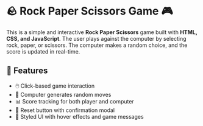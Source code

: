 # 🪨 Rock Paper Scissors Game 🎮

This is a simple and interactive **Rock Paper Scissors** game built with **HTML, CSS, and JavaScript**. The user plays against the computer by selecting rock, paper, or scissors. The computer makes a random choice, and the score is updated in real-time.

## 🌟 Features

- 🖱️ Click-based game interaction
- 🧠 Computer generates random moves
- 📊 Score tracking for both player and computer
- 🔄 Reset button with confirmation modal
- 🎨 Styled UI with hover effects and game messages
